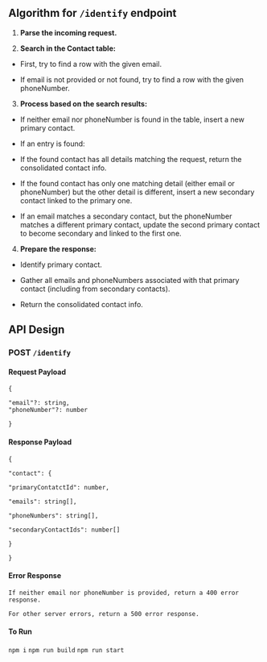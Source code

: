 
## Algorithm for `/identify` endpoint

1. **Parse the incoming request.**

2. **Search in the Contact table:**

- First, try to find a row with the given email.

- If email is not provided or not found, try to find a row with the given phoneNumber.

3. **Process based on the search results:**

- If neither email nor phoneNumber is found in the table, insert a new primary contact.

- If an entry is found:

- If the found contact has all details matching the request, return the consolidated contact info.

- If the found contact has only one matching detail (either email or phoneNumber) but the other detail is different, insert a new secondary contact linked to the primary one.

- If an email matches a secondary contact, but the phoneNumber matches a different primary contact, update the second primary contact to become secondary and linked to the first one.

4. **Prepare the response:**

- Identify primary contact.

- Gather all emails and phoneNumbers associated with that primary contact (including from secondary contacts).

- Return the consolidated contact info.

## API Design

### POST `/identify`

#### Request Payload

    {
    
    "email"?: string,
    "phoneNumber"?: number
    
    }

#### Response  Payload

    {
    
    "contact": {
    
    "primaryContatctId": number,
    
    "emails": string[],
    
    "phoneNumbers": string[],
    
    "secondaryContactIds": number[]
    
    }
    
    }

#### Error Response

    If neither email nor phoneNumber is provided, return a 400 error response.
    
    For other server errors, return a 500 error response.

#### To Run

```npm i```
```npm run build```
```npm run start```
